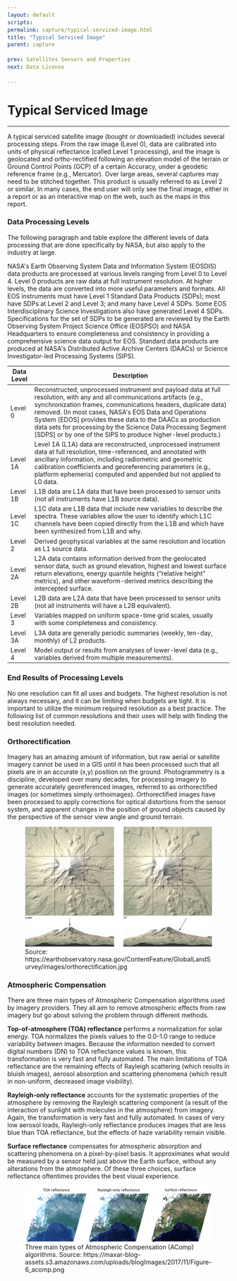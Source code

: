 ```yaml
---
layout: default
scripts:
permalink: capture/typical-serviced-image.html
title: "Typical Serviced Image"
parent: capture

prev: Satellites Sensors and Properties
next: Data License

---
```


# Typical Serviced Image

---

A typical serviced satellite image (bought or downloaded) includes several processing steps. From the raw image (Level 0), data are calibrated into units of physical reflectance (called Level 1 processing), and the image is geolocated and ortho-rectified following an elevation model of the terrain or Ground Control Points (GCP) of a certain Accuracy, under a geodetic reference frame (e.g., Mercator). Over large areas, several captures may need to be stitched together. This product is usually referred to as Level 2 or similar. In many cases, the end user will only see the final image, either in a report or as an interactive map on the web, such as the maps in this report.

### Data Processing Levels

The following paragraph and table explore the different levels of data processing that are done specifically by NASA, but also apply to the industry at large. 

NASA's Earth Observing System Data and Information System (EOSDIS) data products are processed at various levels ranging from Level 0 to Level 4. Level 0 products are raw data at full instrument resolution. At higher levels, the data are converted into more useful parameters and formats. All EOS instruments must have Level 1 Standard Data Products (SDPs); most have SDPs at Level 2 and Level 3; and many have Level 4 SDPs. Some EOS Interdisciplinary Science Investigations also have generated Level 4 SDPs. Specifications for the set of SDPs to be generated are reviewed by the Earth Observing System Project Science Office (EOSPSO) and NASA Headquarters to ensure completeness and consistency in providing a comprehensive science data output for EOS. Standard data products are produced at NASA's Distributed Active Archive Centers (DAACs) or Science Investigator-led Processing Systems (SIPS).


| Data Level    | Description |  
|----------------------|---------------------------|
|Level 0 |  Reconstructed, unprocessed instrument and payload data at full resolution, with any and all communications artifacts (e.g., synchronization frames, communications headers, duplicate data) removed. (In most cases, NASA's EOS Data and Operations System [EDOS] provides these data to the DAACs as production data sets for processing by the Science Data Processing Segment [SDPS] or by one of the SIPS to produce higher-level products.)           
|Level 1A    |  Level 1A (L1A) data are reconstructed, unprocessed instrument data at full resolution, time-referenced, and annotated with ancillary information, including radiometric and geometric calibration coefficients and georeferencing parameters (e.g., platform ephemeris) computed and appended but not applied to L0 data.       
|Level 1B  |  L1B data are L1A data that have been processed to sensor units (not all instruments have L1B source data).          
|Level 1C  |  L1C data are L1B data that include new variables to describe the spectra. These variables allow the user to identify which L1C channels have been copied directly from the L1B and which have been synthesized from L1B and why.
|Level 2  | Derived geophysical variables at the same resolution and location as L1 source data.
|Level 2A    |  L2A data contains information derived from the geolocated sensor data, such as ground elevation, highest and lowest surface return elevations, energy quantile heights (“relative height” metrics), and other waveform-derived metrics describing the intercepted surface.
|Level 2B  |  L2B data are L2A data that have been processed to sensor units (not all instruments will have a L2B equivalent).
|Level 3  |  Variables mapped on uniform space-time grid scales, usually with some completeness and consistency.
| Level 3A | L3A data are generally periodic summaries (weekly, ten-day, monthly) of L2 products.
| Level 4  | Model output or results from analyses of lower-level data (e.g., variables derived from multiple measurements).


### End Results of Processing Levels

No one resolution can fit all uses and budgets. The highest resolution is not always necessary, and it can be limiting when budgets are tight.  It is important to utilize the minimum required resolution as a best practice. The following list of common resolutions and their uses will help with finding the best resolution needed.


### Orthorectification

Imagery has an amazing amount of information, but raw aerial or satellite imagery cannot be used in a GIS until it has been processed such that all pixels are in an accurate (x,y) position on the ground. Photogrammetry is a discipline, developed over many decades, for processing imagery to generate accurately georeferenced images, referred to as orthorectified images (or sometimes simply orthoimages). Orthorectified images have been processed to apply corrections for optical distortions from the sensor system, and apparent changes in the position of ground objects caused by the perspective of the sensor view angle and ground terrain.

<figure class="align-center">
  <img src="/assets/graphics/content/orthorectification.png" />
  <figcaption>Source: https://earthobservatory.nasa.gov/ContentFeature/GlobalLandSurvey/images/orthorectification.jpg</figcaption>
</figure>

### Atmospheric Compensation

There are three main types of Atmospheric Compensation algorithms used by imagery providers. They all aim to remove atmospheric effects from raw imagery but go about solving the problem through different methods.

**Top-of-atmosphere (TOA) reflectance** performs a normalization for solar energy. TOA normalizes the pixels values to the 0.0-1.0 range to reduce variability between images. Because the information needed to convert digital numbers (DN) to TOA reflectance values is known, this transformation is very fast and fully automated. The main limitations of TOA reflectance are the remaining effects of Rayleigh scattering (which results in bluish images), aerosol absorption and scattering phenomena (which result in non-uniform, decreased image visibility).

**Rayleigh-only reflectance** accounts for the systematic properties of the atmosphere by removing the Rayleigh scattering component (a result of the interaction of sunlight with molecules in the atmosphere) from imagery. Again, the transformation is very fast and fully automated. In cases of very low aerosol loads, Rayleigh-only reflectance produces images that are less blue than TOA reflectance, but the effects of haze variability remain visible.

**Surface reflectance** compensates for atmospheric absorption and scattering phenomena on a pixel-by-pixel basis. It approximates what would be measured by a sensor held just above the Earth surface, without any alterations from the atmosphere. Of these three choices, surface reflectance oftentimes provides the best visual experience.

<figure class="align-center">
  <img src="/assets/graphics/content/acomp.png" />
  <figcaption>Three main types of Atmospheric Compensation (AComp) algorithms. Source: https://maxar-blog-assets.s3.amazonaws.com/uploads/blogImages/2017/11/Figure-6_acomp.png​</figcaption>
</figure>
